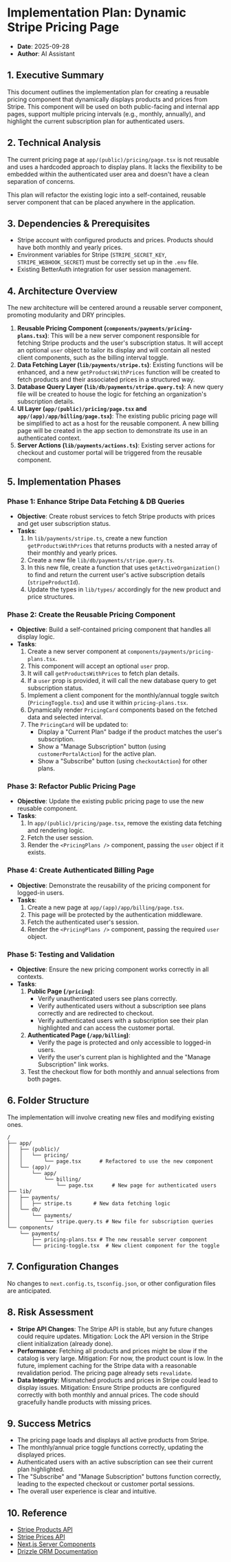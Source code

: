 # Implementation Plan: Dynamic Stripe Pricing Page

- **Date**: 2025-09-28
- **Author**: AI Assistant

## 1. Executive Summary

This document outlines the implementation plan for creating a reusable pricing component that dynamically displays products and prices from Stripe. This component will be used on both public-facing and internal app pages, support multiple pricing intervals (e.g., monthly, annually), and highlight the current subscription plan for authenticated users.

## 2. Technical Analysis

The current pricing page at `app/(public)/pricing/page.tsx` is not reusable and uses a hardcoded approach to display plans. It lacks the flexibility to be embedded within the authenticated user area and doesn't have a clean separation of concerns.

This plan will refactor the existing logic into a self-contained, reusable server component that can be placed anywhere in the application.

## 3. Dependencies & Prerequisites

- Stripe account with configured products and prices. Products should have both monthly and yearly prices.
- Environment variables for Stripe (`STRIPE_SECRET_KEY`, `STRIPE_WEBHOOK_SECRET`) must be correctly set up in the `.env` file.
- Existing BetterAuth integration for user session management.

## 4. Architecture Overview

The new architecture will be centered around a reusable server component, promoting modularity and DRY principles.

1.  **Reusable Pricing Component (`components/payments/pricing-plans.tsx`)**: This will be a new server component responsible for fetching Stripe products and the user's subscription status. It will accept an optional `user` object to tailor its display and will contain all nested client components, such as the billing interval toggle.
2.  **Data Fetching Layer (`lib/payments/stripe.ts`)**: Existing functions will be enhanced, and a new `getProductsWithPrices` function will be created to fetch products and their associated prices in a structured way.
3.  **Database Query Layer (`lib/db/payments/stripe.query.ts`)**: A new query file will be created to house the logic for fetching an organization's subscription details.
4.  **UI Layer (`app/(public)/pricing/page.tsx` and `app/(app)/app/billing/page.tsx`)**: The existing public pricing page will be simplified to act as a host for the reusable component. A new billing page will be created in the app section to demonstrate its use in an authenticated context.
5.  **Server Actions (`lib/payments/actions.ts`)**: Existing server actions for checkout and customer portal will be triggered from the reusable component.

## 5. Implementation Phases

### Phase 1: Enhance Stripe Data Fetching & DB Queries

- **Objective**: Create robust services to fetch Stripe products with prices and get user subscription status.
- **Tasks**:
  1.  In `lib/payments/stripe.ts`, create a new function `getProductsWithPrices` that returns products with a nested array of their monthly and yearly prices.
  2.  Create a new file `lib/db/payments/stripe.query.ts`.
  3.  In this new file, create a function that uses `getActiveOrganization()` to find and return the current user's active subscription details (`stripeProductId`).
  4.  Update the types in `lib/types/` accordingly for the new product and price structures.

### Phase 2: Create the Reusable Pricing Component

- **Objective**: Build a self-contained pricing component that handles all display logic.
- **Tasks**:
  1.  Create a new server component at `components/payments/pricing-plans.tsx`.
  2.  This component will accept an optional `user` prop.
  3.  It will call `getProductsWithPrices` to fetch plan details.
  4.  If a `user` prop is provided, it will call the new database query to get subscription status.
  5.  Implement a client component for the monthly/annual toggle switch (`PricingToggle.tsx`) and use it within `pricing-plans.tsx`.
  6.  Dynamically render `PricingCard` components based on the fetched data and selected interval.
  7.  The `PricingCard` will be updated to:
      - Display a "Current Plan" badge if the product matches the user's subscription.
      - Show a "Manage Subscription" button (using `customerPortalAction`) for the active plan.
      - Show a "Subscribe" button (using `checkoutAction`) for other plans.

### Phase 3: Refactor Public Pricing Page

- **Objective**: Update the existing public pricing page to use the new reusable component.
- **Tasks**:
  1.  In `app/(public)/pricing/page.tsx`, remove the existing data fetching and rendering logic.
  2.  Fetch the user session.
  3.  Render the `<PricingPlans />` component, passing the `user` object if it exists.

### Phase 4: Create Authenticated Billing Page

- **Objective**: Demonstrate the reusability of the pricing component for logged-in users.
- **Tasks**:
  1.  Create a new page at `app/(app)/app/billing/page.tsx`.
  2.  This page will be protected by the authentication middleware.
  3.  Fetch the authenticated user's session.
  4.  Render the `<PricingPlans />` component, passing the required `user` object.

### Phase 5: Testing and Validation

- **Objective**: Ensure the new pricing component works correctly in all contexts.
- **Tasks**:
  1.  **Public Page (`/pricing`)**:
      - Verify unauthenticated users see plans correctly.
      - Verify authenticated users without a subscription see plans correctly and are redirected to checkout.
      - Verify authenticated users with a subscription see their plan highlighted and can access the customer portal.
  2.  **Authenticated Page (`/app/billing`)**:
      - Verify the page is protected and only accessible to logged-in users.
      - Verify the user's current plan is highlighted and the "Manage Subscription" link works.
  3.  Test the checkout flow for both monthly and annual selections from both pages.

## 6. Folder Structure

The implementation will involve creating new files and modifying existing ones.

```
/
├── app/
│   ├── (public)/
│   │   └── pricing/
│   │       └── page.tsx      # Refactored to use the new component
│   └── (app)/
│       └── app/
│           └── billing/
│               └── page.tsx      # New page for authenticated users
├── lib/
│   ├── payments/
│   │   ├── stripe.ts       # New data fetching logic
│   └── db/
│       └── payments/
│           └── stripe.query.ts # New file for subscription queries
└── components/
    └── payments/
        ├── pricing-plans.tsx # The new reusable server component
        └── pricing-toggle.tsx  # New client component for the toggle
```

## 7. Configuration Changes

No changes to `next.config.ts`, `tsconfig.json`, or other configuration files are anticipated.

## 8. Risk Assessment

- **Stripe API Changes**: The Stripe API is stable, but any future changes could require updates. Mitigation: Lock the API version in the Stripe client initialization (already done).
- **Performance**: Fetching all products and prices might be slow if the catalog is very large. Mitigation: For now, the product count is low. In the future, implement caching for the Stripe data with a reasonable revalidation period. The pricing page already sets `revalidate`.
- **Data Integrity**: Mismatched products and prices in Stripe could lead to display issues. Mitigation: Ensure Stripe products are configured correctly with both monthly and annual prices. The code should gracefully handle products with missing prices.

## 9. Success Metrics

- The pricing page loads and displays all active products from Stripe.
- The monthly/annual price toggle functions correctly, updating the displayed prices.
- Authenticated users with an active subscription can see their current plan highlighted.
- The "Subscribe" and "Manage Subscription" buttons function correctly, leading to the expected checkout or customer portal sessions.
- The overall user experience is clear and intuitive.

## 10. Reference

- [Stripe Products API](https://stripe.com/docs/api/products)
- [Stripe Prices API](https://stripe.com/docs/api/prices)
- [Next.js Server Components](https://nextjs.org/docs/app/building-your-application/rendering/server-components)
- [Drizzle ORM Documentation](https://orm.drizzle.team/docs)
